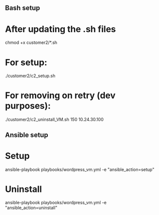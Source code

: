 ## Bash setup

# After updating the .sh files
chmod +x customer2/*.sh

# For setup:
./customer2/c2_setup.sh

# For removing on retry (dev purposes):
./customer2/c2_uninstall_VM.sh 150 10.24.30.100

## Ansible setup

# Setup
ansible-playbook playbooks/wordpress_vm.yml -e "ansible_action=setup"

# Uninstall
ansible-playbook playbooks/wordpress_vm.yml -e "ansible_action=uninstall"

